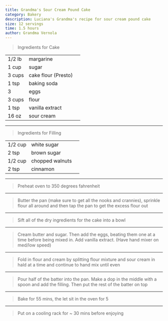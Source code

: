```yaml
---
title: Grandma's Sour Cream Pound Cake
category: Bakery
description: Luciana's Grandma's recipe for sour cream pound cake
size: 12 servings
time: 1.5 hours
author: Grandma Vernola
---
```


> Ingredients for Cake

| | | |
|-|-|-|
| 1/2 lb | margarine |
| 1 cup | sugar |
| 3 cups | cake flour (Presto) |
| 1 tsp | baking soda |
| 3 | eggs |
| 3 cups | flour |
| 1 tsp | vanilla extract |
| 16 oz | sour cream |

---

> Ingredients for Filling

| | | |
|-|-|-|
| 1/2 cup | white sugar |
| 2 tsp | brown sugar |
| 1/2 cup | chopped walnuts |
| 2 tsp | cinnamon |

---

> Preheat oven to 350 degrees fahrenheit

---

> Butter the pan (make sure to get all the nooks and crannies), sprinkle flour all around and then tap the pan to get the excess flour out

---

> Sift all of the dry ingredients for the cake into a bowl

---

> Cream butter and sugar. Then add the eggs, beating them one at a time before being mixed in. Add vanilla extract. (Have hand mixer on med/low speed)

---

> Fold in flour and cream by splitting flour mixture and sour cream in hald at a time and continue to hand mix until even

---

> Pour half of the batter into the pan. Make a dop in the middle with a spoon and add the filling. Then put the rest of the batter on top

---

> Bake for 55 mins, the let sit in the oven for 5

---

> Put on a cooling rack for ~ 30 mins before enjoying